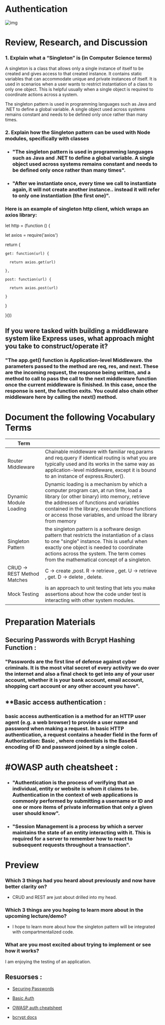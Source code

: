 #  Authentication 



![img](https://www.researchgate.net/profile/Henning-Klevjer-2/publication/265155465/figure/fig3/AS:669990764154893@1536749654580/Basic-Access-Authentication.png)

# Review, Research, and Discussion

### 1. Explain what a “Singleton” is (in Computer Science terms)

A singleton is a class that allows only a single instance of itself to be created and gives access to that created instance. It contains static variables that can accommodate unique and private instances of itself. It is used in scenarios when a user wants to restrict instantiation of a class to only one object. This is helpful usually when a single object is required to coordinate actions across a system.

The singleton pattern is used in programming languages such as Java and .NET to define a global variable. A single object used across systems remains constant and needs to be defined only once rather than many times.

### 2. Explain how the Singleton pattern can be used with Node modules, specifically with classes
* ### "The singleton pattern is used in programming languages such as Java and .NET to define a global variable. A single object used across systems remains constant and needs to be defined only once rather than many times".

* ### "After we instantiate once, every time we call to instantiate again, it will not create another instance.. instead it will refer to only one instantiation (the first one)".

### Here is an example of singleton http client, which wraps an axios library:



let http = (function () {


  let axios = require('axios')



  return {

    get: function(url) {

      return axios.get(url)

    },

    post: function(url) {

      return axios.post(url)

    }

  }

}())



## If you were tasked with building a middleware system like Express uses, what approach might you take to construct/operate it?

### "The app.get() function is Application-level Middleware. the parameters passed to the method are req, res, and next. These are the incoming request, the response being written, and a method to call to pass the call to the next middleware function once the current middleware is finished. In this case, once the response is sent, the function exits. You could also chain other middleware here by calling the next() method.

# Document the following Vocabulary Terms

|Term||
|-----------------------|--------------------------------------------------|
 Router Middleware|Chainable middleware with familiar req.params and req.query if identical routing is what you are typically used and its works in the same way as application-level middleware, except it is bound to an instance of express.Router().
Dynamic Module Loading|Dynamic loading is a mechanism by which a computer program can, at run time, load a library (or other binary) into memory, retrieve the addresses of functions and variables contained in the library, execute those functions or access those variables, and unload the library from memory
 Singleton Pattern|the singleton pattern is a software design pattern that restricts the instantiation of a class to one "single" instance. This is useful when exactly one object is needed to coordinate actions across the system. The term comes from the mathematical concept of a singleton.
CRUD -> REST Method Matches| C -> create ,post. R -> retrieve , get. U -> retrieve , get. D -> delete , delete.
Mock Testing|is an approach to unit testing that lets you make assertions about how the code under test is interacting with other system modules.


# Preparation Materials

## **Securing Passwords with Bcrypt Hashing Function :**


### "Passwords are the first line of defense against cyber criminals. It is the most vital secret of every activity we do over the internet and also a final check to get into any of your user account, whether it is your bank account, email account, shopping cart account or any other account you have".

## **Basic access authentication :

### basic access authentication is a method for an HTTP user agent (e.g. a web browser) to provide a user name and password when making a request. In basic HTTP authentication, a request contains a header field in the form of Authorization: Basic , where credentials is the Base64 encoding of ID and password joined by a single colon .

# #**OWASP auth cheatsheet :**

* ### "Authentication is the process of verifying that an individual, entity or website is whom it claims to be. Authentication in the context of web applications is commonly performed by submitting a username or ID and one or more items of private information that only a given user should know".

* ### "Session Management is a process by which a server maintains the state of an entity interacting with it. This is required for a server to remember how to react to subsequent requests throughout a transaction".




# Preview

### Which 3 things had you heard about previously and now have better clarity on?

*  CRUD and REST are just about drilled into my head.

### Which 3 things are you hoping to learn more about in the upcoming lecture/demo?

* I hope to learn more about how the singleton pattern will be integrated with compartmentalized code.

### What are you most excited about trying to implement or see how it works?

I am enjoying the testing of an application.

## Resuorses :

* [Securing Passwords](https://thehackernews.com/2014/04/securing-passwords-with-bcrypt-hashing.html)


* [Basic Auth](https://en.wikipedia.org/wiki/Basic_access_authentication)


* [OWASP auth cheatsheet](https://www.owasp.org/index.php/Authentication_Cheat_Sheet)


* [bcrypt docs](https://www.npmjs.com/package/bcrypt)

